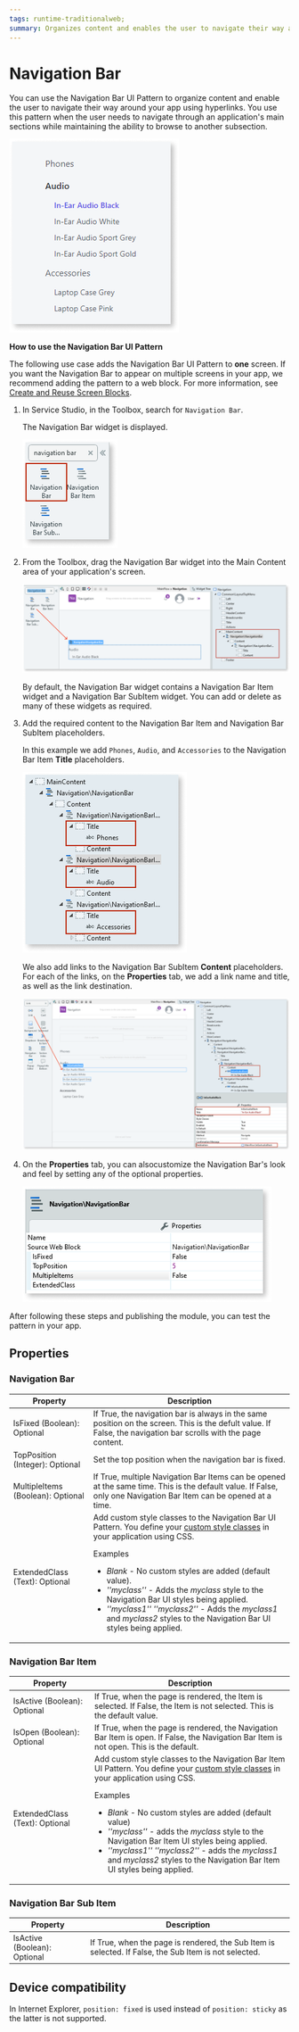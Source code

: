 ```yaml
---
tags: runtime-traditionalweb; 
summary: Organizes content and enables the user to navigate their way around your app using hyperlinks.
---
```


# Navigation Bar

You can use the Navigation Bar UI Pattern to organize content and enable the user to navigate their way around your app using hyperlinks. You use this pattern when the user needs to navigate through an application's main sections while maintaining the ability to browse to another subsection. 

![](images/navigationbar-7-ss.png)

**How to use the Navigation Bar UI Pattern**

The following use case adds the Navigation Bar UI Pattern to **one** screen. If you want the Navigation Bar to appear on multiple screens in your app, we recommend adding the pattern to a web block. For more information, see [Create and Reuse Screen Blocks](../../../../../develop/ui/reuse/block-create-reuse.md). 

1. In Service Studio, in the Toolbox, search for `Navigation Bar`. 

    The Navigation Bar widget is displayed.

    ![](images/navigationbar-6-ss.png)

1. From the Toolbox, drag the Navigation Bar widget into the Main Content area of your application's screen.

    ![](images/navigationbar-1-ss.png)

    By default, the Navigation Bar widget contains a Navigation Bar Item widget and a Navigation Bar SubItem widget. You can add or delete as many of these widgets as required.

1. Add the required content to the Navigation Bar Item and Navigation Bar SubItem placeholders. 

    In this example we add `Phones`, `Audio`, and `Accessories` to the Navigation Bar Item **Title** placeholders.

    ![](images/navigationbar-12-ss.png)   

    We also add links to the Navigation Bar SubItem **Content** placeholders. For each of the links, on the **Properties** tab, we add a link name and title, as well as the link destination.
    
    ![](images/navigationbar-9-ss.png)   

1. On the **Properties** tab, you can alsocustomize the Navigation Bar's look and feel by setting any of the optional properties.

    ![](images/navigationbar-3-ss.png)

After following these steps and publishing the module, you can test the pattern in your app.

## Properties

### Navigation Bar

| **Property** |  **Description** |  
|---|---|
| IsFixed (Boolean): Optional |  If True, the navigation bar is always in the same position on the screen. This is the defult value. If False, the navigation bar scrolls with the page content. |  
| TopPosition (Integer): Optional  |  Set the top position when the navigation bar is fixed. |  
| MultipleItems (Boolean): Optional | If True, multiple Navigation Bar Items can be opened at the same time. This is the default value. If False, only one Navigation Bar Item can be opened at a time. | 
| ExtendedClass (Text): Optional | Add custom style classes to the Navigation Bar UI Pattern. You define your [custom style classes](../../../look-feel/css.md) in your application using CSS. <p>Examples <ul><li>_Blank_ - No custom styles are added (default value).</li><li>_''myclass''_ - Adds the _myclass_ style to the Navigation Bar UI styles being applied.</li><li>_''myclass1'' ''myclass2''_ - Adds the _myclass1_ and _myclass2_ styles to the Navigation Bar UI styles being applied.</li></ul></p> | 

### Navigation Bar Item

| **Property** |  **Description** | 
|---|---|
| IsActive (Boolean): Optional | If True, when the page is rendered, the Item is selected. If False, the Item is not selected. This is the default value. | 
| IsOpen (Boolean): Optional  |  If True, when the page is rendered, the Navigation Bar Item is open. If False, the Navigation Bar Item is not open. This is the default.| 
| ExtendedClass (Text): Optional | Add custom style classes to the Navigation Bar Item UI Pattern. You define your [custom style classes](../../../look-feel/css.md) in your application using CSS. <p>Examples <ul><li>_Blank_ - No custom styles are added (default value)</li><li>_''myclass''_ - adds the _myclass_ style to the Navigation Bar Item UI styles being applied.</li><li>_''myclass1'' ''myclass2''_ - adds the _myclass1_ and _myclass2_ styles to the Navigation Bar Item UI styles being applied.</li></ul></p> | 

### Navigation Bar Sub Item

| **Property** |  **Description** |  
|---|---|
| IsActive (Boolean): Optional  |  If True, when the page is rendered, the Sub Item is selected. If False, the Sub Item is not selected. | 

## Device compatibility

In Internet Explorer, `position: fixed` is used instead of `position: sticky` as the latter is not supported.

